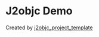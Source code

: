 # J2objc Demo

Created by [j2objc_project_template](https://github.com/sellegit/j2objc_project_template)
